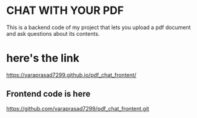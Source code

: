 # CHAT WITH YOUR PDF
This is a backend code of my project that lets you upload a pdf document and ask questions about its contents.

# here's the link 
https://varaprasad7299.github.io/pdf_chat_frontent/

## Frontend code is here
https://github.com/varaprasad7299/pdf_chat_frontent.git
